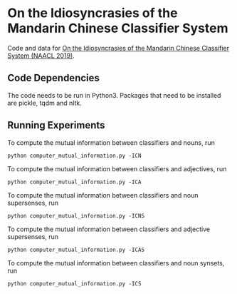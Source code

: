 # On the Idiosyncrasies of the Mandarin Chinese Classifier System
Code and data for [On the Idiosyncrasies of the Mandarin Chinese Classifier System (NAACL 2019)](https://arxiv.org/abs/1902.10193).

## Code Dependencies
The code needs to be run in Python3. Packages that need to be installed are pickle, tqdm and nltk.

## Running Experiments
To compute the mutual information between classifiers and nouns, run
```
python computer_mutual_information.py -ICN
```

To compute the mutual information between classifiers and adjectives, run
```
python computer_mutual_information.py -ICA
```

To compute the mutual information between classifiers and noun supersenses, run
```
python computer_mutual_information.py -ICNS
```

To compute the mutual information between classifiers and adjective supersenses, run
```
python computer_mutual_information.py -ICAS
```

To compute the mutual information between classifiers and noun synsets, run
```
python computer_mutual_information.py -ICS
```
